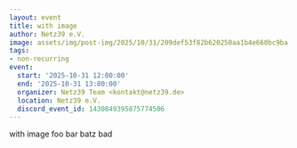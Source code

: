 ```yaml
---
layout: event
title: with image
author: Netz39 e.V.
image: assets/img/post-img/2025/10/31/209def53f82b620250aa1b4e660bc9ba.png
tags:
- non-recurring
event:
  start: '2025-10-31 12:00:00'
  end: '2025-10-31 13:00:00'
  organizer: Netz39 Team <kontakt@netz39.de>
  location: Netz39 e.V.
  discord_event_id: 1430849395875774506
---
```

with image foo bar batz bad